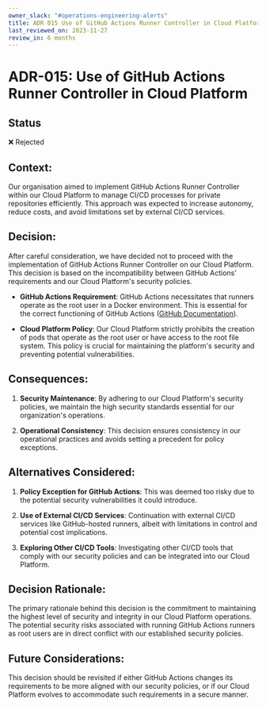 ```yaml
---
owner_slack: "#operations-engineering-alerts"
title: ADR 015 Use of GitHub Actions Runner Controller in Cloud Platform
last_reviewed_on: 2023-11-27
review_in: 6 months
---
```


# ADR-015: Use of GitHub Actions Runner Controller in Cloud Platform

## Status

❌ Rejected

## Context:

Our organisation aimed to implement GitHub Actions Runner Controller within our Cloud Platform to manage CI/CD processes for private repositories efficiently. This approach was expected to increase autonomy, reduce costs, and avoid limitations set by external CI/CD services.

## Decision:

After careful consideration, we have decided not to proceed with the implementation of GitHub Actions Runner Controller on our Cloud Platform. This decision is based on the incompatibility between GitHub Actions' requirements and our Cloud Platform's security policies.

- **GitHub Actions Requirement**: GitHub Actions necessitates that runners operate as the root user in a Docker environment. This is essential for the correct functioning of GitHub Actions ([GitHub Documentation](https://docs.github.com/en/actions/creating-actions/dockerfile-support-for-github-actions#user)).

- **Cloud Platform Policy**: Our Cloud Platform strictly prohibits the creation of pods that operate as the root user or have access to the root file system. This policy is crucial for maintaining the platform's security and preventing potential vulnerabilities.

## Consequences:

1. **Security Maintenance**: By adhering to our Cloud Platform's security policies, we maintain the high security standards essential for our organization's operations.

2. **Operational Consistency**: This decision ensures consistency in our operational practices and avoids setting a precedent for policy exceptions.

## Alternatives Considered:

1. **Policy Exception for GitHub Actions**: This was deemed too risky due to the potential security vulnerabilities it could introduce.

2. **Use of External CI/CD Services**: Continuation with external CI/CD services like GitHub-hosted runners, albeit with limitations in control and potential cost implications.

3. **Exploring Other CI/CD Tools**: Investigating other CI/CD tools that comply with our security policies and can be integrated into our Cloud Platform.

## Decision Rationale:

The primary rationale behind this decision is the commitment to maintaining the highest level of security and integrity in our Cloud Platform operations. The potential security risks associated with running GitHub Actions runners as root users are in direct conflict with our established security policies.

## Future Considerations:

This decision should be revisited if either GitHub Actions changes its requirements to be more aligned with our security policies, or if our Cloud Platform evolves to accommodate such requirements in a secure manner.
